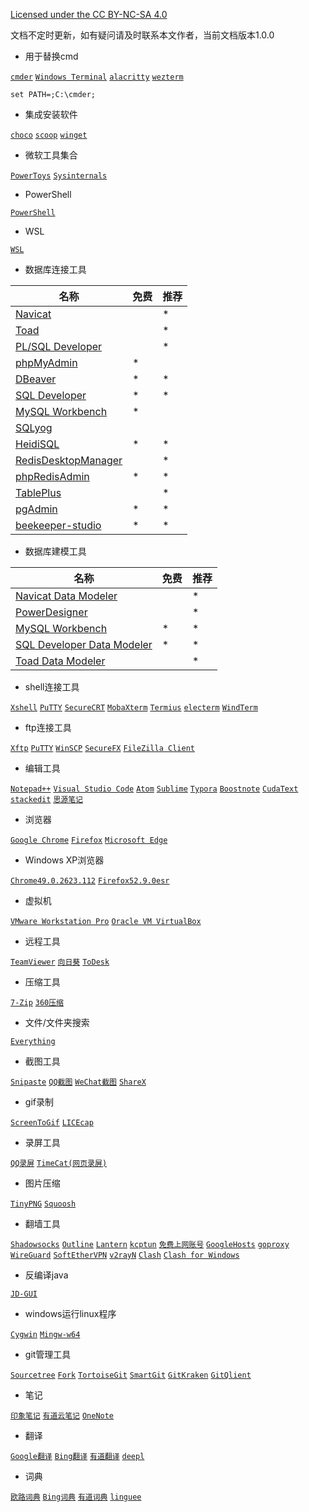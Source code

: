 [Licensed under the CC BY-NC-SA 4.0](https://creativecommons.org/licenses/by-nc-sa/4.0/deed.zh)

文档不定时更新，如有疑问请及时联系本文作者，当前文档版本1.0.0

- 用于替换cmd

[`cmder`](https://github.com/cmderdev/cmder) [`Windows Terminal`](https://github.com/microsoft/terminal) [`alacritty`](https://github.com/alacritty/alacritty) [`wezterm`](https://github.com/wez/wezterm) 

~~~
set PATH=;C:\cmder;
~~~
-  集成安装软件

[`choco`](https://github.com/chocolatey/choco) [`scoop`](https://github.com/lukesampson/scoop) [`winget`](https://github.com/microsoft/winget-cli)

- 微软工具集合

[`PowerToys`](https://github.com/microsoft/PowerToys) [`Sysinternals`](https://docs.microsoft.com/zh-cn/sysinternals/) 

- PowerShell

[`PowerShell`](https://github.com/PowerShell/PowerShell) 

- WSL

[`WSL`](https://docs.microsoft.com/zh-cn/windows/wsl/install-win10) 

- 数据库连接工具

| 名称                                                         | 免费 | 推荐 |
| ------------------------------------------------------------ | ---- | ---- |
| [Navicat](https://www.navicat.com.cn/products)               |      | *    |
| [Toad](https://www.quest.com/toad/)                          |      | *    |
| [PL/SQL Developer](https://www.allroundautomations.com/registered-plsqldev/) |      | *    |
| [phpMyAdmin](https://github.com/phpmyadmin/phpmyadmin)       | *    |      |
| [DBeaver](https://dbeaver.io/download/)                      | *    | *    |
| [SQL Developer](https://www.oracle.com/tools/downloads/sqldev-downloads.html) | *    | *    |
| [MySQL Workbench](https://dev.mysql.com/downloads/workbench/) | *    |      |
| [SQLyog](https://www.webyog.com/)                            |      |      |
| [HeidiSQL](https://github.com/HeidiSQL/HeidiSQL)             | *    | *    |
| [RedisDesktopManager](https://redisdesktop.com/pricing)      |      | *    |
| [phpRedisAdmin](https://github.com/ErikDubbelboer/phpRedisAdmin) | *    | *    |
| [TablePlus](https://tableplus.com/)                          |      | *    |
| [pgAdmin](https://www.pgadmin.org/download/)                 | *    | *    |
| [beekeeper-studio](https://github.com/beekeeper-studio/beekeeper-studio) | *    | *    |

- 数据库建模工具

| 名称                                                         | 免费 | 推荐 |
| ------------------------------------------------------------ | ---- | ---- |
| [Navicat Data Modeler](https://www.navicat.com.cn/products)  |      | *    |
| [PowerDesigner](https://www.powerdesigner.biz/)              |      | *    |
| [MySQL Workbench](https://dev.mysql.com/downloads/workbench/) | *    | *    |
| [SQL Developer Data Modeler](https://www.oracle.com/tools/downloads/sql-data-modeler-downloads.html) | *    | *    |
| [Toad Data Modeler](https://www.quest.com/products/toad-data-modeler/) |      | *    |

- shell连接工具

[`Xshell`](https://www.netsarang.com/zh/xshell/) [`PuTTY`](https://www.chiark.greenend.org.uk/~sgtatham/putty/latest.html) [`SecureCRT`](https://www.vandyke.com/cgi-bin/releases.php?product=securecrt) [`MobaXterm`](https://mobaxterm.mobatek.net/download.html) [`Termius`](https://www.termius.com/windows) [`electerm`](https://github.com/electerm/electerm) [`WindTerm`](https://github.com/kingToolbox/WindTerm) 

- ftp连接工具

[`Xftp`](https://www.netsarang.com/zh/xftp/) [`PuTTY`](https://www.chiark.greenend.org.uk/~sgtatham/putty/latest.html) [`WinSCP`](https://github.com/winscp/winscp) [`SecureFX`](https://www.vandyke.com/cgi-bin/releases.php?product=securefx) [`FileZilla Client`](https://filezilla-project.org/download.php?type=client)

- 编辑工具

[`Notepad++`](https://github.com/notepad-plus-plus/notepad-plus-plus) [`Visual Studio Code`](https://github.com/microsoft/vscode) [`Atom`](https://github.com/atom/atom) [`Sublime`](https://www.sublimetext.com/3) [`Typora`](https://www.typora.io/) [`Boostnote`](https://github.com/BoostIO/Boostnote) [`CudaText`](http://uvviewsoft.com/cudatext/download.html) [`stackedit`](https://github.com/benweet/stackedit) [`思源笔记`](https://github.com/siyuan-note/siyuan) 

- 浏览器

[`Google Chrome`](https://www.google.cn/chrome/) [`Firefox`](https://www.firefox.com.cn/download/) [`Microsoft Edge`](https://www.microsoft.com/en-us/edge) 

- Windows XP浏览器

[`Chrome49.0.2623.112`](https://dl.google.com/release2/h8vnfiy7pvn3lxy9ehfsaxlrnnukgff8jnodrp0y21vrlem4x71lor5zzkliyh8fv3sryayu5uk5zi20ep7dwfnwr143dzxqijv/49.0.2623.112_chrome_installer.exe) [`Firefox52.9.0esr`](https://ftp.mozilla.org/pub/firefox/releases/52.9.0esr/) 

- 虚拟机

[`VMware Workstation Pro`](https://www.vmware.com/cn/products/workstation-pro/workstation-pro-evaluation.html) [`Oracle VM VirtualBox`](https://www.virtualbox.org/wiki/Downloads)

- 远程工具

[`TeamViewer`](https://www.teamviewer.cn/cn/download/windows/) [`向日葵`](https://sunlogin.oray.com/download/) [`ToDesk`](https://www.todesk.com/download.html) 

- 压缩工具

[`7-Zip`](https://www.7-zip.org/download.html) [`360压缩`](https://yasuo.360.cn/) 

- 文件/文件夹搜索

[`Everything`](https://www.voidtools.com/zh-cn/downloads/)

- 截图工具

[`Snipaste`](https://www.snipaste.com/download.html) [`QQ截图`]() [`WeChat截图`]() [`ShareX`](https://github.com/ShareX/ShareX) 

- gif录制

[`ScreenToGif`](https://github.com/NickeManarin/ScreenToGif) [`LICEcap`](https://github.com/justinfrankel/licecap)

- 录屏工具

[`QQ录屏`]() [`TimeCat(网页录屏)`](https://github.com/oct16/TimeCat) 

- 图片压缩

[`TinyPNG`](https://tinypng.com/) [`Squoosh`](https://github.com/GoogleChromeLabs/squoosh) 

- 翻墙工具

[`Shadowsocks`](https://github.com/shadowsocks/shadowsocks-windows) [`Outline`](https://github.com/Jigsaw-Code/outline-client) [`Lantern`](https://github.com/getlantern/lantern) [`kcptun`](https://github.com/xtaci/kcptun) [`免费上网账号`](https://free-ss.site/) [`GoogleHosts`](https://github.com/googlehosts/hosts) [`goproxy`](https://github.com/snail007/goproxy) [`WireGuard`](https://github.com/WireGuard/WireGuard) [`SoftEtherVPN`](https://github.com/SoftEtherVPN/SoftEtherVPN) [`v2rayN`](https://github.com/2dust/v2rayN) [`Clash`](https://github.com/Dreamacro/clash) [`Clash for Windows`](https://github.com/Fndroid/clash_for_windows_pkg) 

- 反编译java

[`JD-GUI`](https://github.com/java-decompiler/jd-gui)

- windows运行linux程序

[`Cygwin`](https://cygwin.com/install.html) [`Mingw-w64`](https://www.mingw-w64.org/doku.php/download)

- git管理工具

[`Sourcetree`](https://www.sourcetreeapp.com/) [`Fork`](https://www.git-fork.com/) [`TortoiseGit`](https://tortoisegit.org/download/) [`SmartGit`](https://www.syntevo.com/smartgit/download/) [`GitKraken`](https://www.gitkraken.com/download) [`GitQlient`](https://github.com/francescmm/GitQlient) 

- 笔记

[`印象笔记`](https://www.yinxiang.com/) [`有道云笔记`](https://note.youdao.com/) [`OneNote`](https://www.onenote.com/download) 

- 翻译

[`Google翻译`](https://translate.google.cn/) [`Bing翻译`](https://cn.bing.com/Translator) [`有道翻译`](http://fanyi.youdao.com/) [`deepl`](https://www.deepl.com/translator) 

- 词典

[`欧路词典`](https://www.eudic.net/v4/en/app/eudic) [`Bing词典`](https://www.bing.com/dict/) [`有道词典`](http://cidian.youdao.com/) [`linguee`](https://www.linguee.com/) 
